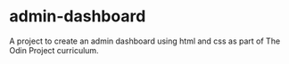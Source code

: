 # admin-dashboard
A project to create an admin dashboard using html and css as part of The Odin Project curriculum.
